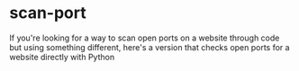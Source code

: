 # scan-port
If you're looking for a way to scan open ports on a website through code but using something different, here's a version that checks open ports for a website directly with Python
